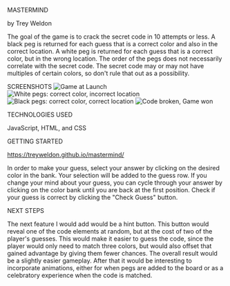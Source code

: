 MASTERMIND

by Trey Weldon

The goal of the game is to crack the secret code in 10 attempts or less. A black peg is returned for each guess that is a correct color and also in the correct location. A white peg is returned for each guess that is a correct color, but in the wrong location. The order of the pegs does not necessarily correlate with the secret code. The secret code may or may not have multiples of certain colors, so don't rule that out as a possibility. 

SCREENSHOTS
![Game at Launch](https://media.git.generalassemb.ly/user/51936/files/70789af1-f0bb-4d32-b339-047867658f84)
![White pegs: correct color, incorrect location](https://media.git.generalassemb.ly/user/51936/files/64358a73-0e43-4745-9f95-92295f7018e8)
![Black pegs: correct color, correct location](https://media.git.generalassemb.ly/user/51936/files/6fb59754-0859-48bf-884a-79c61d3d0e52)
![Code broken, Game won](https://media.git.generalassemb.ly/user/51936/files/7abe4f33-88c8-4fc7-850f-26f6d375cac6)


TECHNOLOGIES USED

JavaScript, HTML, and CSS 

GETTING STARTED 

 https://treyweldon.github.io/mastermind/

In order to make your guess, select your answer by clicking on the desired color in the bank. Your selection will be added to the guess row. If you change your mind about your guess, you can cycle through your answer by clicking on the color bank until you are back at the first position. Check if your guess is correct by clicking the "Check Guess" button.

NEXT STEPS

The next feature I would add would be a hint button. This button would reveal one of the code elements at random, but at the cost of two of the player's guesses. This would make it easier to guess the code, since the player would only need to match three colors, but would also offset that gained advantage by giving them fewer chances. The overall result would be a slightly easier gameplay. After that it would be interesting to incorporate animations, either for when pegs are added to the board or as a celebratory experience when the code is matched.
